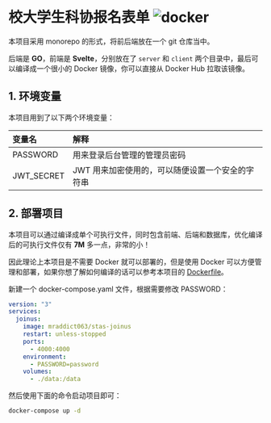 # 校大学生科协报名表单 ![docker](https://github.com/MR-Addict/stas-joinus/actions/workflows/docker.yml/badge.svg)

本项目采用 monorepo 的形式，将前后端放在一个 git 仓库当中。

后端是 **GO**，前端是 **Svelte**，分别放在了 `server` 和 `client` 两个目录中，最后可以编译成一个很小的 Docker 镜像，你可以直接从 Docker Hub 拉取该镜像。

## 1. 环境变量

本项目用到了以下两个环境变量：

| 变量名     | 解释                                             |
| :--------- | :----------------------------------------------- |
| PASSWORD   | 用来登录后台管理的管理员密码                     |
| JWT_SECRET | JWT 用来加密使用的，可以随便设置一个安全的字符串 |

## 2. 部署项目

本项目可以通过编译成单个可执行文件，同时包含前端、后端和数据库，优化编译后的可执行文件仅有 **7M** 多一点，非常的小！

因此理论上本项目是不需要 Docker 就可以部署的，但是使用 Docker 可以方便管理和部署，如果你想了解如何编译的话可以参考本项目的 [Dockerfile](Dockerfile)。

新建一个 docker-compose.yaml 文件，根据需要修改 PASSWORD：

```yaml
version: "3"
services:
  joinus:
    image: mraddict063/stas-joinus
    restart: unless-stopped
    ports:
      - 4000:4000
    environment:
      - PASSWORD=password
    volumes:
      - ./data:/data
```

然后使用下面的命令启动项目即可：

```sh
docker-compose up -d
```
